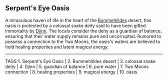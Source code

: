 ## Serpent's Eye Oasis

A miraculous haven of life in the heart of the [Bummehilldes](Bummehilldes.md) desert, this oasis is protected by a colossal snake deity said to have been gifted immortality by [Djinn](../People/Djinn.md). The locals consider the deity as a guardian of balance, ensuring that their water supply remains pure and uncorrupted. Rumored to possess a connection to the Two Moons, the oasis's waters are believed to hold healing properties and latent magical energy.


---

TAGS:1. Serpent's Eye Oasis | 2. Bummehilldes desert | 3. colossal snake deity | 4. Djinn | 5. guardian of balance | 6. pure water | 7. Two Moons connection | 8. healing properties | 9. magical energy | 10. oasis
